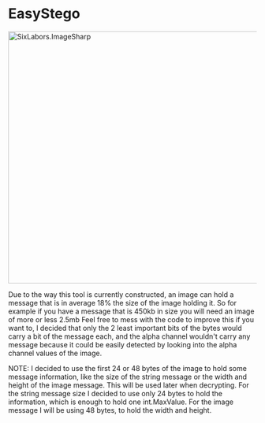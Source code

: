 ﻿# EasyStego


<img src="https://github.com/gabrielareia/Logos/blob/main/EasyStegoLogo.png?sanitize=true" alt="SixLabors.ImageSharp" width="512"/>

Due to the way this tool is currently constructed, an image can hold a message that is
in average 18% the size of the image holding it. So for example if you have a message that is 450kb in size
you will need an image of more or less 2.5mb
Feel free to mess with the code to improve this if you want to, I decided that only the 2 least important bits
of the bytes would carry a bit of the message each, and the alpha channel wouldn't carry any message because it could
be easily detected by looking into the alpha channel values of the image.


NOTE: I decided to use the first 24 or 48 bytes of the image to hold some message information,
like the size of the string message or the width and height of the image message. This will be used later when
decrypting.
For the string message size I decided to use only 24 bytes to hold the information, 
which is enough to hold one int.MaxValue.
For the image message I will be using 48 bytes, to hold the width and height.